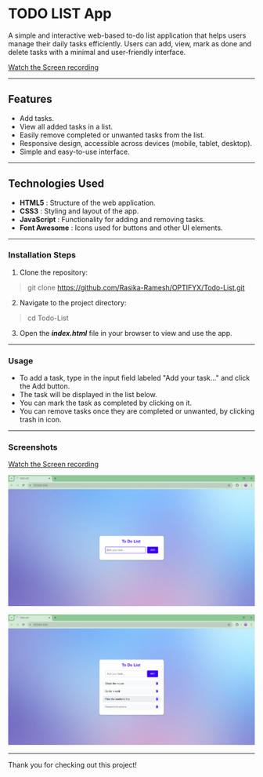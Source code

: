 # TODO LIST App

A simple and interactive web-based to-do list application that helps users manage their daily tasks efficiently. Users can add, view, mark as done and delete tasks with a minimal and user-friendly interface. 

[Watch the Screen recording](https://bit.ly/Todolistapp-workflow)

---
## Features
- Add tasks.
- View all added tasks in a list.
- Easily remove completed or unwanted tasks from the list.
- Responsive design, accessible across devices (mobile, tablet, desktop).
- Simple and easy-to-use interface.

---
## Technologies Used
- **HTML5** : Structure of the web application.
- **CSS3** : Styling and layout of the app.
- **JavaScript** : Functionality for adding and removing tasks.
- **Font Awesome** : Icons used for buttons and other UI elements.

---
### Installation Steps
1. Clone the repository:
> git clone https://github.com/Rasika-Ramesh/OPTIFYX/Todo-List.git

2. Navigate to the project directory:
> cd Todo-List

3. Open the ***index.html*** file in your browser to view and use the app.

---
### Usage
- To add a task, type in the input field labeled "Add your task..." and click the Add button.
- The task will be displayed in the list below.
- You can mark the task as completed by clicking on it.
- You can remove tasks once they are completed or unwanted, by clicking trash in icon.

---
### Screenshots
[Watch the Screen recording](https://bit.ly/Todolistapp-workflow)

![Initial](./images/screenshots/Screenshot1.png)

![After adding task and one task marked as done](./images/screenshots/Screenshot3.png)

---
Thank you for checking out this project!
